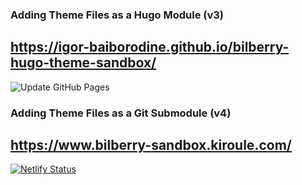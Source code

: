 ### Adding Theme Files as a Hugo Module (v3)
## https://igor-baiborodine.github.io/bilberry-hugo-theme-sandbox/

![Update GitHub Pages](https://github.com/igor-baiborodine/bilberry-hugo-theme-sandbox/actions/workflows/gh-pages.yml/badge.svg)

### Adding Theme Files as a Git Submodule (v4)
## https://www.bilberry-sandbox.kiroule.com/

[![Netlify Status](https://api.netlify.com/api/v1/badges/cfc1da32-eb8f-4e79-bc72-18cdeb4a2f90/deploy-status)](https://app.netlify.com/sites/bilberry-sandbox/deploys)
